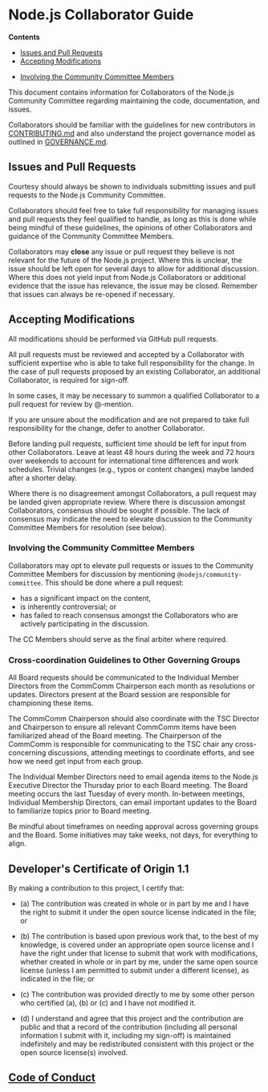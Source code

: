 # Node.js Collaborator Guide

**Contents**

* [Issues and Pull Requests](#issues-and-pull-requests)
* [Accepting Modifications](#accepting-modifications)
 - [Involving the Community Committee Members](#involving-the-community-committee-members)

This document contains information for Collaborators of the Node.js
Community Committee regarding maintaining the code, documentation, and issues.

Collaborators should be familiar with the guidelines for new
contributors in [CONTRIBUTING.md](./CONTRIBUTING.md) and also
understand the project governance model as outlined in
[GOVERNANCE.md](./GOVERNANCE.md).

## Issues and Pull Requests

Courtesy should always be shown to individuals submitting issues and
pull requests to the Node.js Community Committee.

Collaborators should feel free to take full responsibility for
managing issues and pull requests they feel qualified to handle, as
long as this is done while being mindful of these guidelines, the
opinions of other Collaborators and guidance of the Community Committee Members.

Collaborators may **close** any issue or pull request they believe is
not relevant for the future of the Node.js project. Where this is
unclear, the issue should be left open for several days to allow for
additional discussion. Where this does not yield input from Node.js
Collaborators or additional evidence that the issue has relevance, the
issue may be closed. Remember that issues can always be re-opened if
necessary.

## Accepting Modifications

All modifications should be performed via GitHub pull requests.

All pull requests must be reviewed and accepted by a Collaborator with
sufficient expertise who is able to take full responsibility for the
change. In the case of pull requests proposed by an existing
Collaborator, an additional Collaborator, is required for sign-off.

In some cases, it may be necessary to summon a qualified Collaborator
to a pull request for review by @-mention.

If you are unsure about the modification and are not prepared to take
full responsibility for the change, defer to another Collaborator.

Before landing pull requests, sufficient time should be left for input
from other Collaborators. Leave at least 48 hours during the week and
72 hours over weekends to account for international time differences
and work schedules. Trivial changes (e.g., typos or content changes)
maybe landed after a shorter delay.

Where there is no disagreement amongst Collaborators, a pull request
may be landed given appropriate review. Where there is discussion
amongst Collaborators, consensus should be sought if possible. The
lack of consensus may indicate the need to elevate discussion to the
Community Committee Members for resolution (see below).

### Involving the Community Committee Members

Collaborators may opt to elevate pull requests or issues to the Community
Committee Members for discussion by mentioning `@nodejs/community-committee`.
This should be done where a pull request:

- has a significant impact on the content,
- is inherently controversial; or
- has failed to reach consensus amongst the Collaborators who are
  actively participating in the discussion.

The CC Members should serve as the final arbiter where required.

### Cross-coordination Guidelines to Other Governing Groups
All Board requests should be communicated to the Individual Member Directors from the
CommComm Chairperson each month as resolutions or updates. Directors present
at the Board session are responsible for championing these items.

The CommComm Chairperson should also coordinate with the TSC Director and Chairperson
to ensure all relevant CommComm items have been familiarized ahead of the Board meeting.
The Chairperson of the CommComm is responsible for communicating to the TSC chair any
cross-concerning discussions, attending meetings to coordinate efforts, and see how we
need get input from each group.

The Individual Member Directors need to email agenda items to the Node.js Executive Director
the Thursday prior to each Board meeting. The Board meeting occurs the last Tuesday of every
month. In-between meetings, Individual Membership Directors, can email important updates to
the Board to familiarize topics prior to Board meeting.

Be mindful about timeframes on needing approval across governing groups and the Board.
Some initiatives may take weeks, not days, for everything to align.

<a id="developers-certificate-of-origin"></a>
## Developer's Certificate of Origin 1.1

By making a contribution to this project, I certify that:

* (a) The contribution was created in whole or in part by me and I
  have the right to submit it under the open source license
  indicated in the file; or

* (b) The contribution is based upon previous work that, to the best
  of my knowledge, is covered under an appropriate open source
  license and I have the right under that license to submit that
  work with modifications, whether created in whole or in part
  by me, under the same open source license (unless I am
  permitted to submit under a different license), as indicated
  in the file; or

* (c) The contribution was provided directly to me by some other
  person who certified (a), (b) or (c) and I have not modified
  it.

* (d) I understand and agree that this project and the contribution
  are public and that a record of the contribution (including all
  personal information I submit with it, including my sign-off) is
  maintained indefinitely and may be redistributed consistent with
  this project or the open source license(s) involved.

## [Code of Conduct](https://github.com/nodejs/community-committee/blob/master/CODE_OF_CONDUCT.md)
